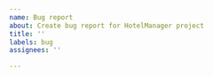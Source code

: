```yaml
---
name: Bug report
about: Create bug report for HotelManager project
title: ''
labels: bug
assignees: ''

---
```



